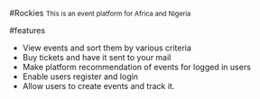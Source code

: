 #Rockies
<small>This is an event platform for Africa and Nigeria</small>

#features
<ul>
    <li>View events and sort them by various criteria</li>
    <li>Buy tickets and have it sent to your mail</li>
    <li>Make platform recommendation of events for logged in users</li>
    <li>Enable users register and login</li>
    <li>Allow users to create events and track it.</li>
</ul>